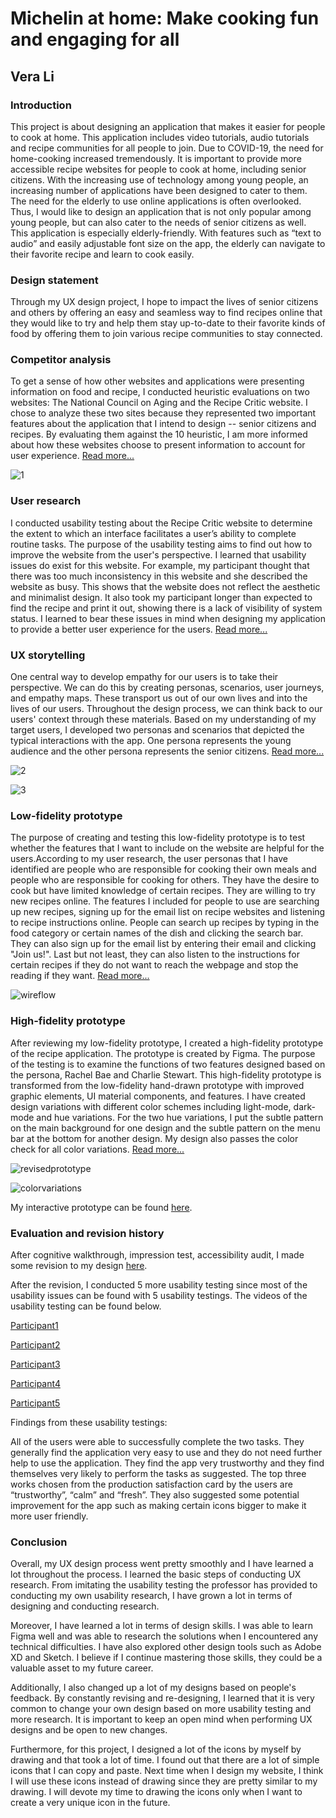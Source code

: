 # Michelin at home: Make cooking fun and engaging for all 

## Vera Li


### Introduction

This project is about designing an application that makes it easier for people to cook at home. This application includes video tutorials, audio tutorials and recipe communities for all people to join. Due to COVID-19, the need for home-cooking increased tremendously. It is important to provide more accessible recipe websites for people to cook at home, including senior citizens. With the increasing use of technology among young people, an increasing number of applications have been designed to cater to them. The need for the elderly to use online applications is often overlooked. Thus, I would like to design an application that is not only popular among young people, but can also cater to the needs of senior citizens as well. This application is especially elderly-friendly. With features such as “text to audio” and easily adjustable font size on the app, the elderly can navigate to their favorite recipe and learn to cook easily. 


### Design statement

Through my UX design project, I hope to impact the lives of senior citizens and others by offering an easy and seamless way to find recipes online that they would like to try and help them stay up-to-date to their favorite kinds of food by offering them to join various recipe communities to stay connected. 


### Competitor analysis

To get a sense of how other websites and applications were presenting information on food and recipe, I conducted heuristic evaluations on two websites: The National Council on Aging and the Recipe Critic website. I chose to analyze these two sites because they represented two important features about the application that I intend to design -- senior citizens and recipes. By evaluating them against the 10 heuristic, I am more informed about how these websites choose to present information to account for user experience. [Read more...](https://github.com/limingzhe421/DH110/tree/main/assignment01)

![1](./1.png)

### User research

I conducted usability testing about the Recipe Critic website to determine the extent to which an interface facilitates a user’s ability to complete routine tasks. The purpose of the usability testing aims to find out how to improve the website from the user's perspective. I learned that usability issues do exist for this website. For example, my participant thought that there was too much inconsistency in this website and she described the website as busy. This shows that the website does not reflect the aesthetic and minimalist design. It also took my participant longer than expected to find the recipe and print it out, showing there is a lack of visibility of system status. I learned to bear these issues in mind when designing my application to provide a better user experience for the users. [Read more...](https://github.com/limingzhe421/DH110/tree/main/assignment02)

### UX storytelling

One central way to develop empathy for our users is to take their perspective. We can do this by creating personas, scenarios, user journeys, and empathy maps. These transport us out of our own lives and into the lives of our users. Throughout the design process, we can think back to our users' context through these materials. Based on my understanding of my target users, I developed two personas and scenarios that depicted the typical interactions with the app. One persona represents the young audience and the other persona represents the senior citizens.  [Read more...](https://github.com/limingzhe421/DH110/tree/main/assignment04)

![2](./2.png)

![3](./3.png)

### Low-fidelity prototype

The purpose of creating and testing this low-fidelity prototype is to test whether the features that I want to include on the website are helpful for the users.According to my user research, the user personas that I have identified are people who are responsible for cooking their own meals and people who are responsible for cooking for others. They have the desire to cook but have limited knowledge of certain recipes. They are willing to try new recipes online.
The features I included for people to use are searching up new recipes, signing up for the email list on recipe websites and listening to recipe instructions online. People can search up recipes by typing in the food category or certain names of the dish and clicking the search bar. They can also sign up for the email list by entering their email and clicking "Join us!". Last but not least, they can also listen to the instructions for certain recipes if they do not want to reach the webpage and stop the reading if they want.  [Read more...](https://github.com/limingzhe421/DH110/tree/main/assignment05)

![wireflow](./wireflow.png)


### High-fidelity prototype 

After reviewing my low-fidelity prototype, I created a high-fidelity prototype of the recipe application. The prototype is created by Figma. The purpose of the testing is to examine the functions of two features designed based on the persona, Rachel Bae and Charlie Stewart. This high-fidelity prototype is transformed from the low-fidelity hand-drawn prototype with improved graphic elements, UI material components, and features. I have created design variations with different color schemes including light-mode, dark-mode and hue variations. For the two hue variations, I put the subtle pattern on the main background for one design and the subtle pattern on the menu bar at the bottom for another design. My design also passes the color check for all color variations. [Read more...](https://github.com/limingzhe421/DH110/blob/main/assignment06/README.md)


![revisedprototype](./revisedprototype.png)

![colorvariations](./colorvariations.png)

My interactive prototype can be found [here](https://www.figma.com/proto/2Uao2hjoxDc5WHN16NNJl2/DH110?node-id=10%3A5823&scaling=scale-down&page-id=10%3A5822).

### Evaluation and revision history 
After cognitive walkthrough, impression test, accessibility audit, I made some revision to my design [here](https://github.com/limingzhe421/DH110/blob/main/assignment06/README.md).

After the revision, I conducted 5 more usability testing since most of the usability issues can be found with 5 usability testings. The videos of the usability testing can be found below.

[Participant1](https://youtu.be/_ji6FpmC6JI)

[Participant2](https://youtu.be/fyVDOKtzd5c)

[Participant3](https://youtu.be/sUopmlJToZ0)

[Participant4](https://youtu.be/Q_sIKgzExxM)

[Participant5](https://youtu.be/65WlydE30us)

Findings from these usability testings:

All of the users were able to successfully complete the two tasks. They generally find the application very easy to use and they do not need further help to use the application. They find the app very trustworthy and they find themselves very likely to perform the tasks as suggested. The top three works chosen from the production satisfaction card by the users are “trustworthy”, “calm” and “fresh”. They also suggested some potential improvement for the app such as making certain icons bigger to make it more user friendly. 




### Conclusion

Overall, my UX design process went pretty smoothly and I have learned a lot throughout the process. I learned the basic steps of conducting UX research. From imitating the usability testing the professor has provided to conducting my own usability research, I have grown a lot in terms of designing and conducting research. 

Moreover, I have learned a lot in terms of design skills. I was able to learn Figma well and was able to research the solutions when I encountered any technical difficulties. I have also explored other design tools such as Adobe XD and Sketch. I believe if I continue mastering those skills, they could be a valuable asset to my future career. 

Additionally, I also changed up a lot of my designs based on people's feedback. By constantly revising and re-designing, I learned that it is very common to change your own design based on more usability testing and more research. It is important to keep an open mind when performing UX designs and be open to new changes. 

Furthermore, for this project, I designed a lot of the icons by myself by drawing and that took a lot of time. I found out that there are a lot of simple icons that I can copy and paste. Next time when I design my website, I think I will use these icons instead of drawing since they are pretty similar to my drawing. I will devote my time to drawing the icons only when I want to create a very unique icon in the future.

